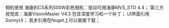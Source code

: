 相机使用 海康的CS系列500W彩色相机：驱动可用海康MVS_STD 4.4；
第三方视觉库：海康VisionMaster V4.3 包含深度学习和一个补丁；
UI界面引用SunnyUI；
其余引用在Nuget上可以直接下载；
